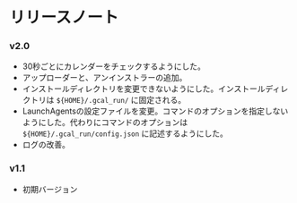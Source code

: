 リリースノート
======================

### v2.0
* 30秒ごとにカレンダーをチェックするようにした。
* アップローダーと、アンインストラーの追加。
* インストールディレクトリを変更できないようにした。インストールディレクトリは `${HOME}/.gcal_run/` に固定される。
* LaunchAgentsの設定ファイルを変更。コマンドのオプションを指定しないようにした。代わりにコマンドのオプションは `${HOME}/.gcal_run/config.json` に記述するようにした。
* ログの改善。

### v1.1 
* 初期バージョン 
